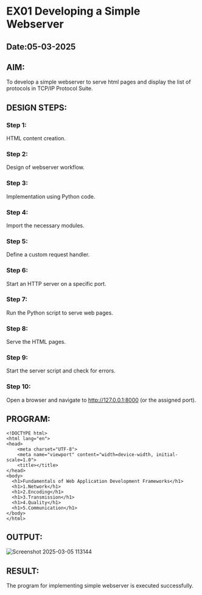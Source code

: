 # EX01 Developing a Simple Webserver
## Date:05-03-2025

## AIM:
To develop a simple webserver to serve html pages and display the list of protocols in TCP/IP Protocol Suite.

## DESIGN STEPS:
### Step 1: 
HTML content creation.

### Step 2:
Design of webserver workflow.

### Step 3:
Implementation using Python code.

### Step 4:
Import the necessary modules.

### Step 5:
Define a custom request handler.

### Step 6:
Start an HTTP server on a specific port.

### Step 7:
Run the Python script to serve web pages.

### Step 8:
Serve the HTML pages.

### Step 9:
Start the server script and check for errors.

### Step 10:
Open a browser and navigate to http://127.0.0.1:8000 (or the assigned port).

## PROGRAM:
```
<!DOCTYPE html>
<html lang="en">
<head>
    <meta charset="UTF-8">
    <meta name="viewport" content="width=device-width, initial-scale=1.0">
    <title></title>
</head>
<body>
  <h1>Fundamentals of Web Application Development Frameworks</h1>
  <h1>1.Network</h1>
  <h1>2.Encoding</h1>
  <h1>3.Transmission</h1>
  <h1>4.Quality</h1>
  <h1>5.Communication</h1>
</body>
</html>
```
## OUTPUT:
![Screenshot 2025-03-05 113144](https://github.com/user-attachments/assets/3311e30f-9d9c-4a67-a50b-d12899c3ecdb)


## RESULT:
The program for implementing simple webserver is executed successfully.
